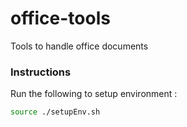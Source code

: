 # office-tools
Tools to handle office documents

### Instructions

Run the following to setup environment :

  ```bash
  source ./setupEnv.sh
  ```
